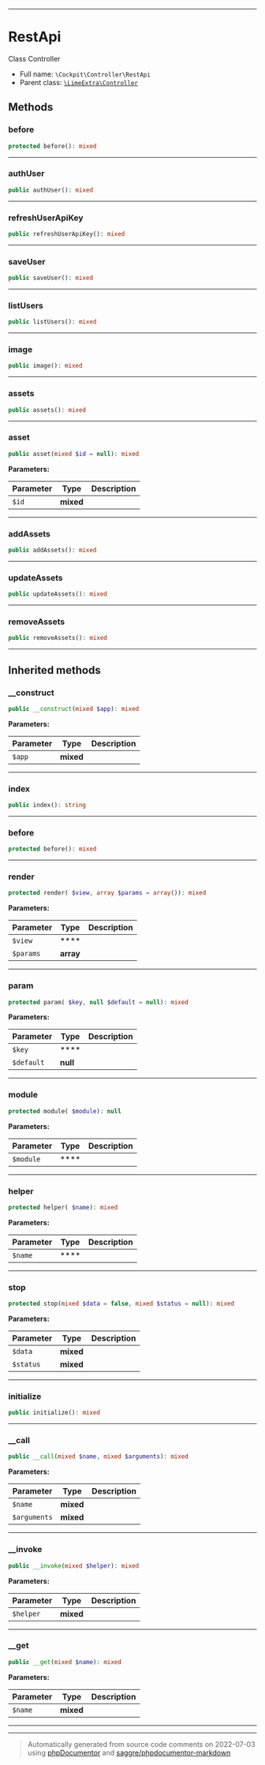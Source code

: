 ***

# RestApi

Class Controller



* Full name: `\Cockpit\Controller\RestApi`
* Parent class: [`\LimeExtra\Controller`](../../LimeExtra/Controller.md)




## Methods


### before



```php
protected before(): mixed
```











***

### authUser



```php
public authUser(): mixed
```











***

### refreshUserApiKey



```php
public refreshUserApiKey(): mixed
```











***

### saveUser



```php
public saveUser(): mixed
```











***

### listUsers



```php
public listUsers(): mixed
```











***

### image



```php
public image(): mixed
```











***

### assets



```php
public assets(): mixed
```











***

### asset



```php
public asset(mixed $id = null): mixed
```








**Parameters:**

| Parameter | Type | Description |
|-----------|------|-------------|
| `$id` | **mixed** |  |




***

### addAssets



```php
public addAssets(): mixed
```











***

### updateAssets



```php
public updateAssets(): mixed
```











***

### removeAssets



```php
public removeAssets(): mixed
```











***


## Inherited methods


### __construct



```php
public __construct(mixed $app): mixed
```








**Parameters:**

| Parameter | Type | Description |
|-----------|------|-------------|
| `$app` | **mixed** |  |




***

### index



```php
public index(): string
```











***

### before



```php
protected before(): mixed
```











***

### render



```php
protected render( $view, array $params = array()): mixed
```








**Parameters:**

| Parameter | Type | Description |
|-----------|------|-------------|
| `$view` | **** |  |
| `$params` | **array** |  |




***

### param



```php
protected param( $key, null $default = null): mixed
```








**Parameters:**

| Parameter | Type | Description |
|-----------|------|-------------|
| `$key` | **** |  |
| `$default` | **null** |  |




***

### module



```php
protected module( $module): null
```








**Parameters:**

| Parameter | Type | Description |
|-----------|------|-------------|
| `$module` | **** |  |




***

### helper



```php
protected helper( $name): mixed
```








**Parameters:**

| Parameter | Type | Description |
|-----------|------|-------------|
| `$name` | **** |  |




***

### stop



```php
protected stop(mixed $data = false, mixed $status = null): mixed
```








**Parameters:**

| Parameter | Type | Description |
|-----------|------|-------------|
| `$data` | **mixed** |  |
| `$status` | **mixed** |  |




***

### initialize



```php
public initialize(): mixed
```











***

### __call



```php
public __call(mixed $name, mixed $arguments): mixed
```








**Parameters:**

| Parameter | Type | Description |
|-----------|------|-------------|
| `$name` | **mixed** |  |
| `$arguments` | **mixed** |  |




***

### __invoke



```php
public __invoke(mixed $helper): mixed
```








**Parameters:**

| Parameter | Type | Description |
|-----------|------|-------------|
| `$helper` | **mixed** |  |




***

### __get



```php
public __get(mixed $name): mixed
```








**Parameters:**

| Parameter | Type | Description |
|-----------|------|-------------|
| `$name` | **mixed** |  |




***


***
> Automatically generated from source code comments on 2022-07-03 using [phpDocumentor](http://www.phpdoc.org/) and [saggre/phpdocumentor-markdown](https://github.com/Saggre/phpDocumentor-markdown)

